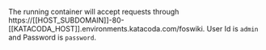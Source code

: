 
The running container will accept requests through https://[[HOST_SUBDOMAIN]]-80-[[KATACODA_HOST]].environments.katacoda.com/foswiki. User Id is `admin` and Password is `password`.